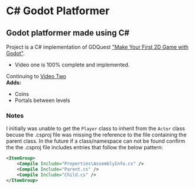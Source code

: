 # C# Godot Platformer
## Godot platformer made using C#

Project is a C# implementation of GDQuest ["Make Your First 2D Game with Godot"](https://www.youtube.com/watch?v=Mc13Z2gboEk).  
- Video one is 100% complete and implemented.  

Continuing to [Video Two](https://www.youtube.com/watch?v=6ziIyx60N6I)  
**Adds:**  
- Coins  
- Portals between levels  


### Notes  
I initially was unable to get the `Player` class to inherit from the `Actor` class becuse the .csproj file was missing the reference to the file containing the parent class. In the future if a class/namespace can not be found confirm the the .csproj file includes entries that follow the below pattern:  
```xml
<ItemGroup>
    <Compile Include="Properties\AssemblyInfo.cs" />
    <Compile Include="Parent.cs" />
    <Compile Include="Child.cs" />
</ItemGroup>
```
